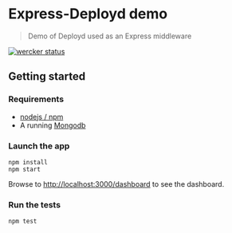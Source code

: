 # Express-Deployd demo

> Demo of Deployd used as an Express middleware

[![wercker status](https://app.wercker.com/status/0e99cbcb13643ef223f0206a0396dd6c/m "wercker status")](https://app.wercker.com/project/bykey/0e99cbcb13643ef223f0206a0396dd6c)


## Getting started

### Requirements

* [nodejs / npm](http://nodejs.org/)
* A running [Mongodb](http://www.mongodb.org/downloads)


### Launch the app
````
npm install
npm start
````
Browse to [http://localhost:3000/dashboard](http://localhost:3000/dashboard) to see the dashboard.

### Run the tests

````
npm test
````
